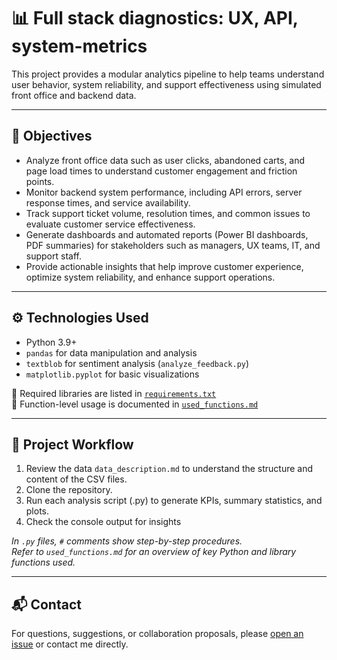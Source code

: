 # 📊 Full stack diagnostics: UX, API, system-metrics


This project provides a modular analytics pipeline to help teams understand user behavior, system reliability, and support effectiveness using simulated front office and backend data.

---

## 🎯 Objectives

- Analyze front office data such as user clicks, abandoned carts, and page load times to understand customer engagement and friction points.  
- Monitor backend system performance, including API errors, server response times, and service availability.  
- Track support ticket volume, resolution times, and common issues to evaluate customer service effectiveness.  
- Generate dashboards and automated reports (Power BI dashboards, PDF summaries) for stakeholders such as managers, UX teams, IT, and support staff.  
- Provide actionable insights that help improve customer experience, optimize system reliability, and enhance support operations.

---

## ⚙️ Technologies Used

- Python 3.9+
- `pandas` for data manipulation and analysis  
- `textblob` for sentiment analysis (`analyze_feedback.py`)  
- `matplotlib.pyplot` for basic visualizations

📁 Required libraries are listed in [`requirements.txt`](./requirements.txt)  
📖 Function-level usage is documented in [`used_functions.md`](./used_functions.md)

---

## 🧪 Project Workflow

1. Review the data `data_description.md` to understand the structure and content of the CSV files.  
2. Clone the repository.  
3. Run each analysis script (.py) to generate KPIs, summary statistics, and plots.  
4. Check the console output for insights

*In `.py` files, `#` comments show step-by-step procedures.*  
*Refer to `used_functions.md` for an overview of key Python and library functions used.*  

---

## 📬 Contact

For questions, suggestions, or collaboration proposals, please [open an issue](https://github.com/your-repo/issues) or contact me directly.
